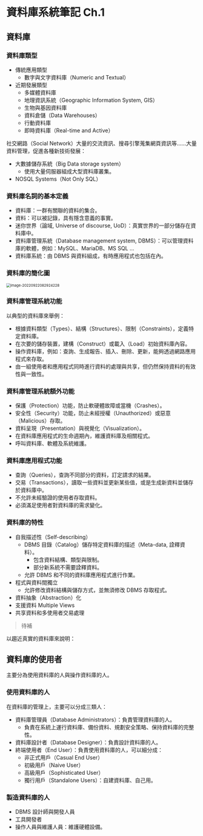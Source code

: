 # 資料庫系統筆記 Ch.1



## 資料庫

### 資料庫類型

- 傳統應用類型
    - 數字與文字資料庫（Numeric and Textual）
- 近期發展類型
    - 多媒體資料庫
    - 地理資訊系統（Geographic Information System, GIS）
    - 生物與基因資料庫
    - 資料倉儲（Data Warehouses）
    - 行動資料庫
    - 即時資料庫（Real-time and Active）

社交網路（Social Network）大量的交流資訊、搜尋引擎蒐集網頁資訊等......大量資料管理，促進各種新技術發展：
- 大數據儲存系統（Big Data storage system）
    - 使用大量伺服器組成大型資料庫叢集。
- NOSQL Systems（Not Only SQL）


### 資料庫名詞的基本定義

- 資料庫：一群有關聯的資料的集合。
- 資料：可以被記錄，具有隱含意義的事實。
- 迷你世界（論域, Universe of discourse, UoD）：真實世界的一部分儲存在資料庫中。
- 資料庫管理系統（Database management system, DBMS）：可以管理資料庫的軟體，例如：MySQL、MariaDB、MS SQL ...
- 資料庫系統：由 DBMS 與資料組成，有時應用程式也包括在內。



### 資料庫的簡化圖

<img src="https://i.imgur.com/qNPN9TO.png" alt="image-20220922082924228" style="zoom: 67%;" />



### 資料庫管理系統功能

以典型的資料庫來舉例：
- 根據資料類型（Types）、結構（Structures）、限制（Constraints），定義特定資料庫。
- 在次要的儲存裝置，建構（Construct）或載入（Load）初始資料庫內容。
- 操作資料庫，例如：查詢、生成報告、插入、刪除、更新，能夠透過網路應用程式來存取。
- 由一組使用者和應用程式同時進行資料的處理與共享，但仍然保持資料的有效性與一致性。

### 資料庫管理系統額外功能

- 保護（Protection）功能，防止軟硬體故障或當機（Crashes）。
- 安全性（Security）功能，防止未經授權（Unauthorized）或惡意（Malicious）存取。
- 資料呈現（Presentation）與視覺化（Visualization）。
- 在資料庫應用程式的生命週期內，維護資料庫及相關程式。
- 呼叫資料庫、軟體及系統維護。

### 資料庫應用程式功能

- 查詢（Queries），查詢不同部分的資料，訂定請求的結果。
- 交易（Transactions），讀取一些資料並更新某些值，或是生成新資料並儲存於資料庫中。
- 不允許未經驗證的使用者存取資料。
- 必須滿足使用者對資料庫的需求變化。




### 資料庫的特性

- 自我描述性（Self-describing）
    - DBMS 目錄（Catalog）儲存特定資料庫的描述（Meta-data, 詮釋資料）。
        - 包含資料結構、類型與限制。
        - 部分新系統不需要詮釋資料。
    - 允許 DBMS 和不同的資料庫應用程式進行作業。
- 程式與資料間獨立
    - 允許修改資料結構與儲存方式，並無須修改 DBMS 存取程式。
- 資料抽象（Abstraction）化
- 支援資料 Multiple Views
- 共享資料和多使用者交易處理
> 待補

以趨近真實的資料庫來說明：



## 資料庫的使用者

主要分為使用資料庫的人與操作資料庫的人。

### 使用資料庫的人

在資料庫的管理上，主要可以分成三類人：

- 資料庫管理員（Database Administrators）：負責管理資料庫的人。
  - 負責在系統上運行資料庫、備份資料、規劃安全策略、保持資料庫的完整性。
- 資料庫設計者（Database Designer）：負責設計資料庫的人。
- 終端使用者（End User）：負責使用資料庫的人，可以細分成：
  - 非正式用戶（Casual End User）
  - 初級用戶（Naive User）
  - 高級用戶（Sophisticated User）
  - 獨行用戶（Standalone Users）：自建資料庫、自己用。



### 製造資料庫的人

- DBMS 設計師與開發人員
- 工具開發者
- 操作人員與維護人員：維護硬體設備。

